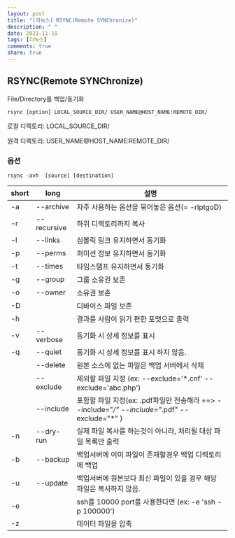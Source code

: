 ```yaml
---
layout: post
title: "[리눅스] RSYNC(Remote SYNChronize)"
description: " "
date: 2021-11-18
tags: [리눅스]
comments: true
share: true
---
```


## RSYNC(Remote SYNChronize)

File/Directory를 백업/동기화

```
rsync [option] LOCAL_SOURCE_DIR/ USER_NAME@HOST_NAME:REMOTE_DIR/
```

로컬 디렉토리: LOCAL_SOURCE_DIR/

원격 디렉토리: USER_NAME@HOST_NAME:REMOTE_DIR/

 



### 옵션

```
rsync -avh  [source] [destination]
```

 

| short | long        | 설명                                                         |
| ----- | ----------- | ------------------------------------------------------------ |
| -a    | --archive   | 자주 사용하는 옵션을 묶어놓은 옵션(= -rlptgoD)               |
| -r    | --recursive | 하위 디렉토리까지 복사                                       |
| -l    | --links     | 심볼릭 링크 유지하면서 동기화                                |
| -p    | --perms     | 퍼미션 정보 유지하면서 동기화                                |
| -t    | --times     | 타임스탬프 유지하면서 동기화                                 |
| -g    | --group     | 그룹 소유권 보존                                             |
| -o    | --owner     | 소유권 보존                                                  |
| -D    |             | 디바이스 파일 보존                                           |
| -h    |             | 결과를 사람이 읽기 편한 포맷으로 출력                        |
| -v    | --verbose   | 동기화 시 상세 정보를 표시                                   |
| -q    | --quiet     | 동기화 시 상세 정보를 표시 하지 않음.                        |
|       | --delete    | 원본 소스에 없는 파일은 백업 서버에서 삭제                   |
|       | --exclude   | 제외할 파일 지정 (ex: --exclude='*.cnf' --exclude='abc.php') |
|       | --include   | 포함할 파일 지정(ex: .pdf파일만 전송해라 ==> --include="*/" --include="*.pdf" --exclude="*" ) |
| -n    | --dry-run   | 실제 파일 복사를 하는것이 아니라, 처리될 대상 파일 목록만 출력 |
| -b    | --backup    | 백업서버에 이미 파일이 존재할경우 백업 디렉토리에 백업       |
| -u    | --update    | 백업서버에 원본보다 최신 파일이 있을 경우 해당 파일은 복사하지 않음. |
| -e    |             | ssh를 10000 port를 사용한다면 (ex: -e 'ssh -p 100000')       |
| -z    |             | 데이터 파일을 압축                                           |

